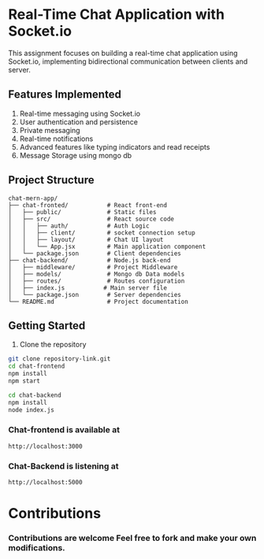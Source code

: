 # Real-Time Chat Application with Socket.io

This assignment focuses on building a real-time chat application using Socket.io, implementing bidirectional communication between clients and server.

## Features Implemented
1. Real-time messaging using Socket.io
2. User authentication and persistence
3. Private messaging
4. Real-time notifications
5. Advanced features like typing indicators and read receipts
6. Message Storage using mongo db

## Project Structure

```
chat-mern-app/
├── chat-fronted/           # React front-end
│   ├── public/             # Static files
│   ├── src/                # React source code
│   │   ├── auth/           # Auth Logic
│   │   ├── client/         # socket connection setup
│   │   ├── layout/         # Chat UI layout
│   │   └── App.jsx         # Main application component
│   └── package.json        # Client dependencies
├── chat-backend/           # Node.js back-end
│   ├── middleware/         # Project Middleware
│   ├── models/             # Mongo db Data models
│   ├── routes/             # Routes configuration
│   ├── index.js           # Main server file
│   └── package.json        # Server dependencies
└── README.md               # Project documentation
```

## Getting Started

1. Clone the repository
```bash
git clone repository-link.git
cd chat-frontend
npm install
npm start

cd chat-backend
npm install
node index.js
```

### Chat-frontend is available at
```
http://localhost:3000
```
### Chat-Backend is listening at
```
http://localhost:5000
```


# Contributions
### Contributions are welcome Feel free to fork and make your own modifications.
